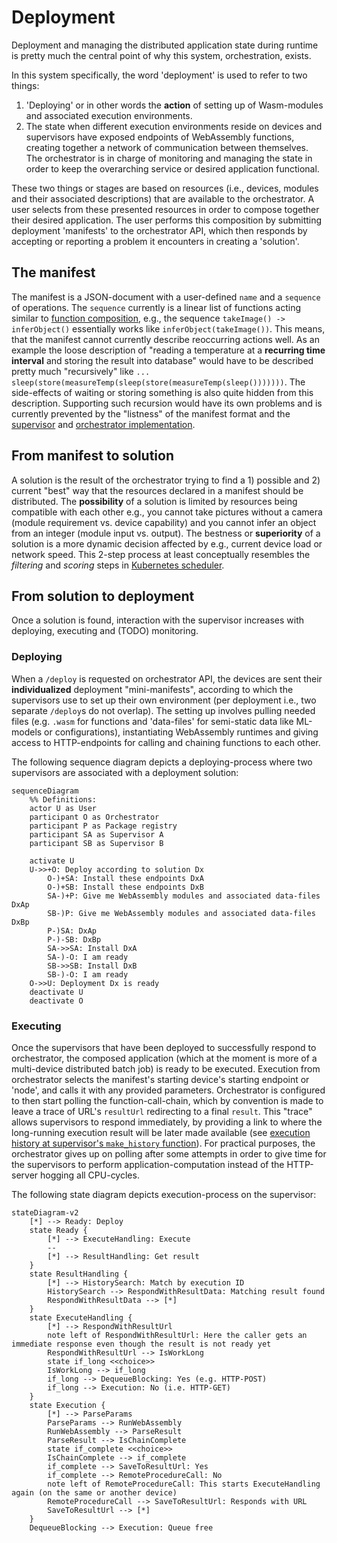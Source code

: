 # Deployment

Deployment and managing the distributed application state during runtime is
pretty much the central point of why this system, orchestration, exists.

In this system specifically, the word 'deployment' is used to refer to two things:

1. 'Deploying' or in other words the __action__ of setting up of Wasm-modules and
associated execution environments.
2. The state when different execution environments reside on devices and
supervisors have exposed endpoints of WebAssembly functions, creating together
a network of communication between themselves. The orchestrator is in charge of
monitoring and managing the state in order to keep the overarching service or
desired application functional.

These two things or stages are based on resources (i.e., devices, modules and
their associated descriptions) that are available to the orchestrator. A user
selects from these presented resources in order to compose together their desired
application. The user performs this composition by submitting deployment
'manifests' to the orchestrator API, which then responds by accepting or
reporting a problem it encounters in creating a 'solution'.

## The manifest
The manifest is a JSON-document with a user-defined `name` and a `sequence` of operations.
The `sequence` currently is a linear list of functions acting similar to 
[function composition](https://en.wikipedia.org/wiki/Function_composition), e.g.,
the sequence `takeImage() -> inferObject()` essentially works like `inferObject(takeImage())`.
This means, that the manifest cannot currently describe reoccurring actions well. As an
example the loose description of "reading a temperature at a __recurring time interval__ and 
storing the result into database" would have to be described pretty much "recursively" like
`... sleep(store(measureTemp(sleep(store(measureTemp(sleep()))))))`. The side-effects of waiting 
or storing something is also quite hidden from this description.
Supporting such recursion would have its own problems and is currently prevented by the "listness" of the manifest format
and the [supervisor](https://github.com/LiquidAI-project/wasmiot-supervisor/blob/440c90b6c2366110977a720215a844a1a74298a2/host_app/utils/deployment.py#L168)
and [orchestrator implementation](https://github.com/LiquidAI-project/wasmiot-orchestrator/blob/main/fileserv/src/orchestrator.js#L90).

## From manifest to solution

A solution is the result of the orchestrator trying to find a 1) possible and
2) current "best" way that the resources declared in a manifest should be
distributed. The __possibility__ of a solution is limited by resources being
compatible with each other e.g., you cannot take pictures without a
camera (module requirement vs. device capability) and you cannot infer an object from an integer (module input vs. output). The bestness or __superiority__ of a solution is a more
dynamic decision affected by e.g., current device load or network speed. This
2-step process at least conceptually resembles the _filtering_ and _scoring_ steps in
[Kubernetes scheduler](https://kubernetes.io/docs/concepts/scheduling-eviction/kube-scheduler/#kube-scheduler-implementation).

## From solution to deployment

Once a solution is found, interaction with the supervisor increases with deploying, executing and (TODO) monitoring.

### Deploying

When a `/deploy` is requested on orchestrator API, the devices are sent their
__individualized__ deployment "mini-manifests", according to which the supervisors use to set 
up their own environment (per deployment i.e., two separate `/deploy`s do not 
overlap). The setting up involves pulling needed files (e.g. `.wasm` for
functions and 'data-files' for semi-static data like ML-models or
configurations), instantiating WebAssembly runtimes and giving access to
HTTP-endpoints for calling and chaining functions to each other.

The following sequence diagram depicts a deploying-process where two supervisors are associated with a deployment solution:

```mermaid
sequenceDiagram
    %% Definitions:
    actor U as User
    participant O as Orchestrator
    participant P as Package registry
    participant SA as Supervisor A
    participant SB as Supervisor B

    activate U
    U->>+O: Deploy according to solution Dx
        O-)+SA: Install these endpoints DxA
        O-)+SB: Install these endpoints DxB
        SA-)+P: Give me WebAssembly modules and associated data-files DxAp
        SB-)P: Give me WebAssembly modules and associated data-files DxBp
        P-)SA: DxAp
        P-)-SB: DxBp
        SA->>SA: Install DxA
        SA-)-O: I am ready
        SB->>SB: Install DxB
        SB-)-O: I am ready
    O->>U: Deployment Dx is ready
    deactivate U
    deactivate O
```

### Executing

Once the supervisors that have been deployed to successfully respond to
orchestrator, the composed application (which at the moment is more of a
multi-device distributed batch job) is ready to be executed. Execution from
orchestrator selects the manifest's starting device's starting endpoint or
'node', and calls it with any provided parameters. Orchestrator is configured
to then start polling the function-call-chain, which by convention is made to
leave a trace of URL's `resultUrl` redirecting to a final `result`. This
"trace" allows supervisors to respond immediately, by providing a link to
where the long-running execution result will be later made available (see [execution history at supervisor's `make_history` function](https://github.com/LiquidAI-project/wasmiot-supervisor/blob/main/host_app/flask_app/app.py#L190)).
For practical purposes, the orchestrator gives up on polling after some
attempts in order to give time for the supervisors to perform
application-computation instead of the HTTP-server hogging all CPU-cycles.

The following state diagram depicts execution-process on the supervisor:

```mermaid
stateDiagram-v2
    [*] --> Ready: Deploy
    state Ready {
        [*] --> ExecuteHandling: Execute
        --
        [*] --> ResultHandling: Get result
    }
    state ResultHandling {
        [*] --> HistorySearch: Match by execution ID
        HistorySearch --> RespondWithResultData: Matching result found
        RespondWithResultData --> [*]
    }
    state ExecuteHandling {
        [*] --> RespondWithResultUrl
        note left of RespondWithResultUrl: Here the caller gets an immediate response even though the result is not ready yet
        RespondWithResultUrl --> IsWorkLong
        state if_long <<choice>>
        IsWorkLong --> if_long
        if_long --> DequeueBlocking: Yes (e.g. HTTP-POST)
        if_long --> Execution: No (i.e. HTTP-GET)
    }
    state Execution {
        [*] --> ParseParams
        ParseParams --> RunWebAssembly
        RunWebAssembly --> ParseResult
        ParseResult --> IsChainComplete
        state if_complete <<choice>>
        IsChainComplete --> if_complete
        if_complete --> SaveToResultUrl: Yes
        if_complete --> RemoteProcedureCall: No
        note left of RemoteProcedureCall: This starts ExecuteHandling again (on the same or another device)  
        RemoteProcedureCall --> SaveToResultUrl: Responds with URL
        SaveToResultUrl --> [*]
    }
    DequeueBlocking --> Execution: Queue free
```


